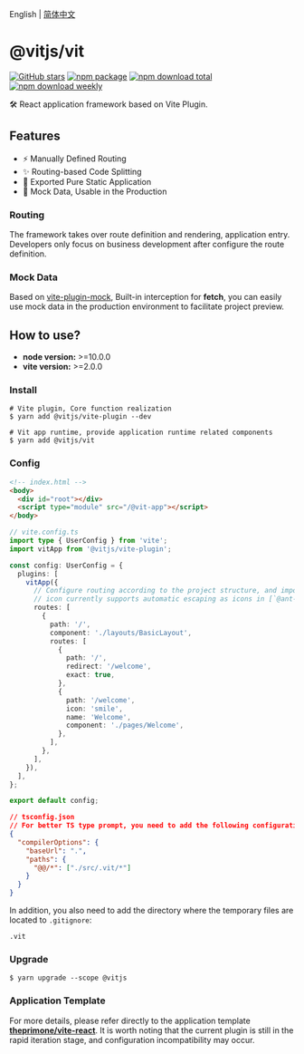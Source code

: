English | [简体中文](https://github.com/vitjs/vit/blob/master/README.zh-CN.md)

# @vitjs/vit

[![GitHub stars](https://img.shields.io/github/stars/vitjs/vit)](https://github.com/vitjs/vit/stargazers) 
[![npm package](https://img.shields.io/npm/v/@vitjs/vit.svg)](https://www.npmjs.com/package/@vitjs/vit) 
[![npm download total](https://img.shields.io/npm/dt/@vitjs/vit.svg)](https://www.npmjs.com/package/@vitjs/vit) 
[![npm download weekly](https://img.shields.io/npm/dw/@vitjs/vit.svg)](https://www.npmjs.com/package/@vitjs/vit) 

🛠 React application framework based on Vite Plugin.

## Features

- ⚡️ Manually Defined Routing
- ✨ Routing-based Code Splitting
- 🎁 Exported Pure Static Application
- 🎨 Mock Data, Usable in the Production

### Routing

The framework takes over route definition and rendering, application entry. Developers only focus on business development after configure the route definition.

### Mock Data

Based on [vite-plugin-mock](https://github.com/anncwb/vite-plugin-mock), Built-in interception for **fetch**, you can easily use mock data in the production environment to facilitate project preview.

## How to use?

- **node version:** >=10.0.0
- **vite version:** >=2.0.0

### Install

```shell
# Vite plugin, Core function realization
$ yarn add @vitjs/vite-plugin --dev

# Vit app runtime, provide application runtime related components
$ yarn add @vitjs/vit
```

### Config

```html
<!-- index.html -->
<body>
  <div id="root"></div>
  <script type="module" src="/@vit-app"></script>
</body>
```

```ts
// vite.config.ts
import type { UserConfig } from 'vite';
import vitApp from '@vitjs/vite-plugin';

const config: UserConfig = {
  plugins: [
    vitApp({
      // Configure routing according to the project structure, and import components uniformly from the `src` directory
      // icon currently supports automatic escaping as icons in [`@ant-design/icons`](https://ant.design/components/icon/#List-of-icons)
      routes: [
        {
          path: '/',
          component: './layouts/BasicLayout',
          routes: [
            {
              path: '/',
              redirect: '/welcome',
              exact: true,
            },
            {
              path: '/welcome',
              icon: 'smile',
              name: 'Welcome',
              component: './pages/Welcome',
            },
          ],
        },
      ],
    }),
  ],
};

export default config;
```

```json
// tsconfig.json
// For better TS type prompt, you need to add the following configuration
{
  "compilerOptions": {
    "baseUrl": ".",
    "paths": {
      "@@/*": ["./src/.vit/*"]
    }
  }
}
```

In addition, you also need to add the directory where the temporary files are located to `.gitignore`:

```
.vit
```

### Upgrade

```shell
$ yarn upgrade --scope @vitjs
```

### Application Template

For more details, please refer directly to the application template **[theprimone/vite-react](https://github.com/theprimone/vite-react)**. It is worth noting that the current plugin is still in the rapid iteration stage, and configuration incompatibility may occur.
